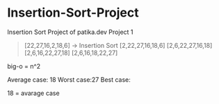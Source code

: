 # Insertion-Sort-Project
Insertion Sort Project of patika.dev
Project 1
> [22,27,16,2,18,6] -> Insertion Sort
> [2,22,27,16,18,6]
> [2,6,22,27,16,18]
> [2,6,16,22,27,18]
> [2,6,16,18,22,27]

big-o = n^2

Average case: 18
Worst case:27
Best case:

18 = avarage case
